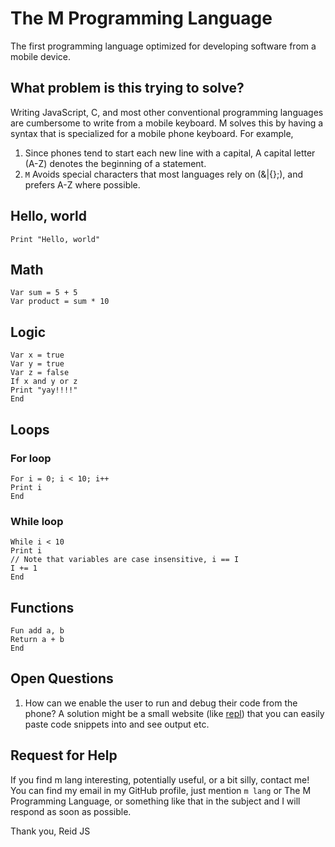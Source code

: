 # The M Programming Language
The first programming language optimized for developing software from a mobile device. 

## What problem is this trying to solve?
Writing JavaScript, C, and most other conventional programming languages are cumbersome to write from a mobile keyboard. M solves this by having a syntax that is specialized for a mobile phone keyboard. For example, 
1. Since phones tend to start each new line with a capital, A capital letter (A-Z) denotes the beginning of a statement. 
2. `M` Avoids special characters that most languages rely on (&|{};), and prefers A-Z where possible. 

## Hello, world
```
Print "Hello, world"
```

## Math
```
Var sum = 5 + 5
Var product = sum * 10
```

## Logic
```
Var x = true
Var y = true
Var z = false
If x and y or z
Print "yay!!!!"
End
```

## Loops
### For loop
```
For i = 0; i < 10; i++
Print i
End
```
### While loop
```
While i < 10
Print i
// Note that variables are case insensitive, i == I
I += 1
End
```

## Functions
```
Fun add a, b
Return a + b
End
```

## Open Questions
1. How can we enable the user to run and debug their code from the phone? A solution might be a small website (like [repl](https://replit.com/)) that you can easily paste code snippets into and see output etc. 


## Request for Help
If you find m lang interesting, potentially useful, or a bit silly, contact me! You can find my email in my GitHub profile, just mention `m lang` or The M Programming Language, or something like that in the subject and I will respond as soon as possible. 

Thank you,
Reid JS
